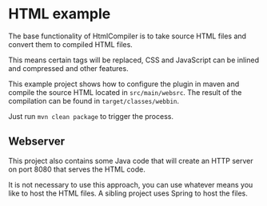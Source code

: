 
# HTML example

The base functionality of HtmlCompiler is to take source HTML files 
and convert them to compiled HTML files.

This means certain tags will be replaced, CSS and JavaScript can be 
inlined and compressed and other features.

This example project shows how to configure the plugin in maven and 
compile the source HTML located in `src/main/websrc`. 
The result of the compilation can be found in `target/classes/webbin`.

Just run `mvn clean package` to trigger the process.

## Webserver

This project also contains some Java code that will create an HTTP 
server on port 8080 that serves the HTML code.

It is not necessary to use this approach, you can use whatever means 
you like to host the HTML files. A sibling project uses Spring to host 
the files.

